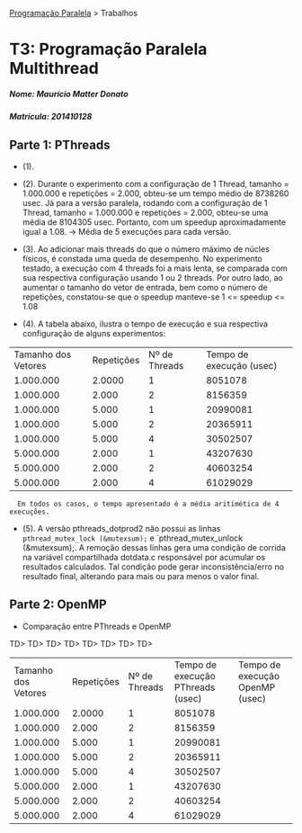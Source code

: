 [Programação Paralela](https://github.com/AndreaInfUFSM/elc139-2016a) > Trabalhos

# T3: Programação Paralela Multithread 

##### Nome: Maurício Matter Donato
##### Matrícula: 201410128

## Parte 1: PThreads

- (1).

- (2). Durante o experimento com a configuração de 1 Thread, tamanho = 1.000.000 e repetições = 2.000, obteu-se um tempo médio de 8738260 usec. Já para a versão paralela, rodando com a configuração de 1 Thread, tamanho = 1.000.000 e repetições = 2.000, obteu-se uma média de 8104305 usec. Portanto, com um speedup aproximadamente igual a 1.08.
  -> Média de 5 execuções para cada versão.

- (3). Ao adicionar mais threads do que o número máximo de núcles físicos, é constada uma queda de desempenho. No experimento testado, a execução com 4 threads foi a mais lenta, se comparada com sua respectiva configuração usando 1 ou 2 threads. Por outro lado, ao aumentar o tamanho do vetor de entrada, bem como o número de repetições, constatou-se que o speedup manteve-se 1 <= speedup <= 1.08

- (4). A tabela abaixo, ilustra o tempo de execução e sua respectiva configuração de alguns experimentos:
<TABLE>
        <TR>
          <TD>Tamanho dos Vetores</TD>
          <TD>Repetições</TD>
          <TD>Nº de Threads</TD>
          <TD>Tempo de execução (usec)</TD>
        </TR>
        <TR>
        	<TD> 1.000.000 </TD>
        	<TD> 2.0000 </TD>
        	<TD> 1 </TD>
        	<TD> 8051078 </TD>
        </TR>
        <TR>
        	<TD> 1.000.000 </TD>
        	<TD> 2.000 </TD>
        	<TD> 2 </TD>
        	<TD> 8156359 </TD>
        </TR>
        <TR>
        	<TD> 1.000.000 </TD>
        	<TD> 5.000 </TD>
        	<TD> 1 </TD>
        	<TD> 20990081 </TD>
        </TR>
        <TR>
        	<TD> 1.000.000 </TD>
        	<TD> 5.000 </TD>
        	<TD> 2 </TD>
        	<TD> 20365911 </TD>
        </TR>
        <TR>
        	<TD> 1.000.000 </TD>
        	<TD> 5.000 </TD>
        	<TD> 4 </TD>
        	<TD> 30502507 </TD>
        </TR>
        <TR>
        	<TD> 5.000.000 </TD>
        	<TD> 2.000 </TD>
        	<TD> 1 </TD>
        	<TD> 43207630 </TD>
        </TR>
        <TR>
        	<TD> 5.000.000 </TD>
        	<TD> 2.000 </TD>
        	<TD> 2 </TD>
        	<TD> 40603254 </TD>
        </TR>
        <TR>
        	<TD> 5.000.000 </TD>
        	<TD> 2.000 </TD>
        	<TD> 4 </TD>
        	<TD> 61029029 </TD>
        </TR>
</TABLE>

      Em todos os casos, o tempo apresentado é a média aritimética de 4 execuções.

- (5). A versão pthreads_dotprod2 não possui as linhas `pthread_mutex_lock (&mutexsum);` e `pthread_mutex_unlock (&mutexsum);. A remoção dessas linhas gera uma condição de corrida na variável compartilhada dotdata.c responsável por acumular os resultados calculados. Tal condição pode gerar inconsistência/erro no resultado final, alterando para mais ou para menos o valor final.

## Parte 2: OpenMP

- Comparação entre PThreads e OpenMP
<TABLE>
        <TR>
          <TD>Tamanho dos Vetores</TD>
          <TD>Repetições</TD>
          <TD>Nº de Threads</TD>
          <TD>Tempo de execução PThreads (usec)</TD>
          <TD>Tempo de execução OpenMP (usec)</TD>
        </TR>
        <TR>
            <TD> 1.000.000 </TD>
            <TD> 2.0000 </TD>
            <TD> 1 </TD>
            <TD> 8051078 </TD>
            TD>  </TD>
        </TR>
        <TR>
            <TD> 1.000.000 </TD>
            <TD> 2.000 </TD>
            <TD> 2 </TD>
            <TD> 8156359 </TD>
            TD>  </TD>
        </TR>
        <TR>
            <TD> 1.000.000 </TD>
            <TD> 5.000 </TD>
            <TD> 1 </TD>
            <TD> 20990081 </TD>
            TD>  </TD>
        </TR>
        <TR>
            <TD> 1.000.000 </TD>
            <TD> 5.000 </TD>
            <TD> 2 </TD>
            <TD> 20365911 </TD>
            TD>  </TD>
        </TR>
        <TR>
            <TD> 1.000.000 </TD>
            <TD> 5.000 </TD>
            <TD> 4 </TD>
            <TD> 30502507 </TD>
            TD>  </TD>
        </TR>
        <TR>
            <TD> 5.000.000 </TD>
            <TD> 2.000 </TD>
            <TD> 1 </TD>
            <TD> 43207630 </TD>
            TD>  </TD>
        </TR>
        <TR>
            <TD> 5.000.000 </TD>
            <TD> 2.000 </TD>
            <TD> 2 </TD>
            <TD> 40603254 </TD>
            TD>  </TD>
        </TR>
        <TR>
            <TD> 5.000.000 </TD>
            <TD> 2.000 </TD>
            <TD> 4 </TD>
            <TD> 61029029 </TD>
            TD>  </TD>
        </TR>
</TABLE>
